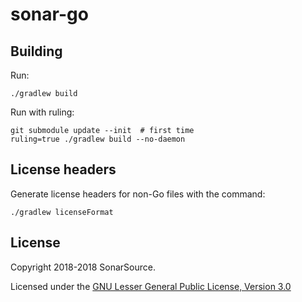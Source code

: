 # sonar-go

## Building

Run:

    ./gradlew build

Run with ruling:

    git submodule update --init  # first time
    ruling=true ./gradlew build --no-daemon

## License headers

Generate license headers for non-Go files with the command:

    ./gradlew licenseFormat

## License

Copyright 2018-2018 SonarSource.

Licensed under the [GNU Lesser General Public License, Version 3.0](http://www.gnu.org/licenses/lgpl.txt)
